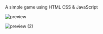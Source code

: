 A simple game using HTML CSS & JavaScript

![preview](https://user-images.githubusercontent.com/85480387/198836122-10536354-a032-4ae1-a2eb-2de37ff13c44.jpg)

![preview (2)](https://user-images.githubusercontent.com/85480387/198836207-fcf4e525-07bb-42d6-a2a3-082d4f1b2c13.jpg)
